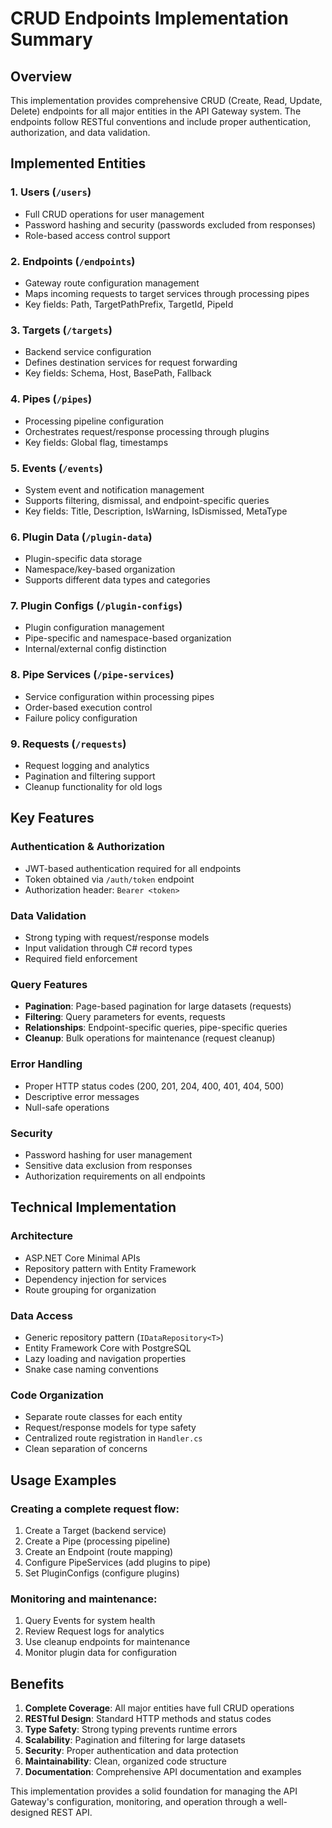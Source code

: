 # CRUD Endpoints Implementation Summary

## Overview
This implementation provides comprehensive CRUD (Create, Read, Update, Delete) endpoints for all major entities in the API Gateway system. The endpoints follow RESTful conventions and include proper authentication, authorization, and data validation.

## Implemented Entities

### 1. **Users** (`/users`)
- Full CRUD operations for user management
- Password hashing and security (passwords excluded from responses)
- Role-based access control support

### 2. **Endpoints** (`/endpoints`) 
- Gateway route configuration management
- Maps incoming requests to target services through processing pipes
- Key fields: Path, TargetPathPrefix, TargetId, PipeId

### 3. **Targets** (`/targets`)
- Backend service configuration 
- Defines destination services for request forwarding
- Key fields: Schema, Host, BasePath, Fallback

### 4. **Pipes** (`/pipes`)
- Processing pipeline configuration
- Orchestrates request/response processing through plugins
- Key fields: Global flag, timestamps

### 5. **Events** (`/events`)
- System event and notification management
- Supports filtering, dismissal, and endpoint-specific queries
- Key fields: Title, Description, IsWarning, IsDismissed, MetaType

### 6. **Plugin Data** (`/plugin-data`)
- Plugin-specific data storage
- Namespace/key-based organization
- Supports different data types and categories

### 7. **Plugin Configs** (`/plugin-configs`)
- Plugin configuration management
- Pipe-specific and namespace-based organization
- Internal/external config distinction

### 8. **Pipe Services** (`/pipe-services`)
- Service configuration within processing pipes
- Order-based execution control
- Failure policy configuration

### 9. **Requests** (`/requests`)
- Request logging and analytics
- Pagination and filtering support
- Cleanup functionality for old logs

## Key Features

### Authentication & Authorization
- JWT-based authentication required for all endpoints
- Token obtained via `/auth/token` endpoint
- Authorization header: `Bearer <token>`

### Data Validation
- Strong typing with request/response models
- Input validation through C# record types
- Required field enforcement

### Query Features
- **Pagination**: Page-based pagination for large datasets (requests)
- **Filtering**: Query parameters for events, requests
- **Relationships**: Endpoint-specific queries, pipe-specific queries
- **Cleanup**: Bulk operations for maintenance (request cleanup)

### Error Handling
- Proper HTTP status codes (200, 201, 204, 400, 401, 404, 500)
- Descriptive error messages
- Null-safe operations

### Security
- Password hashing for user management
- Sensitive data exclusion from responses
- Authorization requirements on all endpoints

## Technical Implementation

### Architecture
- ASP.NET Core Minimal APIs
- Repository pattern with Entity Framework
- Dependency injection for services
- Route grouping for organization

### Data Access
- Generic repository pattern (`IDataRepository<T>`)
- Entity Framework Core with PostgreSQL
- Lazy loading and navigation properties
- Snake case naming conventions

### Code Organization
- Separate route classes for each entity
- Request/response models for type safety
- Centralized route registration in `Handler.cs`
- Clean separation of concerns

## Usage Examples

### Creating a complete request flow:
1. Create a Target (backend service)
2. Create a Pipe (processing pipeline)  
3. Create an Endpoint (route mapping)
4. Configure PipeServices (add plugins to pipe)
5. Set PluginConfigs (configure plugins)

### Monitoring and maintenance:
1. Query Events for system health
2. Review Request logs for analytics
3. Use cleanup endpoints for maintenance
4. Monitor plugin data for configuration

## Benefits

1. **Complete Coverage**: All major entities have full CRUD operations
2. **RESTful Design**: Standard HTTP methods and status codes
3. **Type Safety**: Strong typing prevents runtime errors
4. **Scalability**: Pagination and filtering for large datasets
5. **Security**: Proper authentication and data protection
6. **Maintainability**: Clean, organized code structure
7. **Documentation**: Comprehensive API documentation and examples

This implementation provides a solid foundation for managing the API Gateway's configuration, monitoring, and operation through a well-designed REST API.